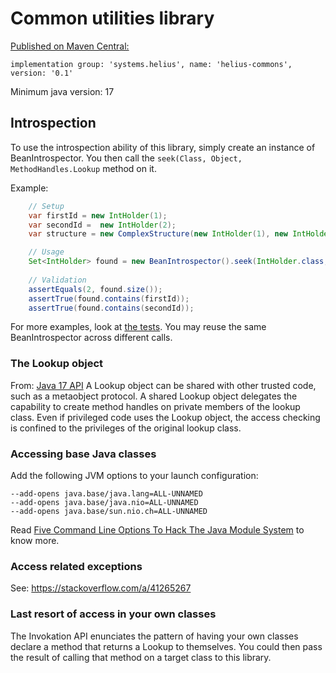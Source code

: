 # Common utilities library
[Published on Maven Central:](https://central.sonatype.com/artifact/systems.helius/helius-commons)

```
implementation group: 'systems.helius', name: 'helius-commons', version: '0.1'
```


Minimum java version: 17
## Introspection
To use the introspection ability of this library, simply create an instance of BeanIntrospector.
You then call the `seek(Class, Object, MethodHandles.Lookup` method on it. 

Example:
```java
    // Setup
    var firstId = new IntHolder(1);
    var secondId =  new IntHolder(2);
    var structure = new ComplexStructure(new IntHolder(1), new IntHolder(2));

    // Usage
    Set<IntHolder> found = new BeanIntrospector().seek(IntHolder.class, structure, MethodHandles.lookup());
    
    // Validation
    assertEquals(2, found.size());
    assertTrue(found.contains(firstId));
    assertTrue(found.contains(secondId));
```
For more examples, look at [the tests](https://github.com/SBeausoleil/helius-commons/blob/master/src/test/java/systems/helius/commons/reflection/BeanIntrospectorTest.java).
You may reuse the same BeanIntrospector across different calls. 

### The Lookup object
From: [Java 17 API](https://docs.oracle.com/en/java/javase/17/docs/api/java.base/java/lang/invoke/MethodHandles.Lookup.html)
A Lookup object can be shared with other trusted code, such as a metaobject protocol.
A shared Lookup object delegates the capability to create method handles on private members of the lookup class.
Even if privileged code uses the Lookup object, the access checking is confined to the privileges of the original lookup class.

### Accessing base Java classes
Add the following JVM options to your launch configuration:
```
--add-opens java.base/java.lang=ALL-UNNAMED
--add-opens java.base/java.nio=ALL-UNNAMED
--add-opens java.base/sun.nio.ch=ALL-UNNAMED
```
Read [Five Command Line Options To Hack The Java Module System](https://nipafx.dev/five-command-line-options-hack-java-module-system/#Reflectively-Accessing-Internal-APIs-With--add-opens)
to know more.
### Access related exceptions
See: https://stackoverflow.com/a/41265267

### Last resort of access in your own classes
The Invokation API enunciates the pattern of having your own classes 
declare a method that returns a Lookup to themselves. You could then
pass the result of calling that method on a target class to this library.
